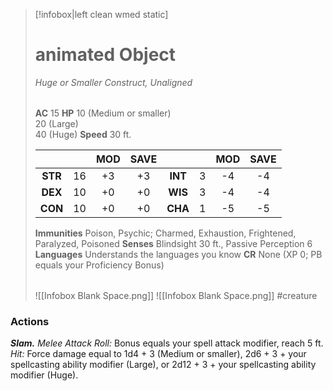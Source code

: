 > [!infobox|left clean wmed static]
> # animated Object
> *Huge or Smaller Construct, Unaligned*
> 
> | |
> | - |
> **AC** 15
> **HP** 10 (Medium or smaller)<br>20 (Large)<br>40 (Huge)
> **Speed** 30 ft.
> 
> | | | MOD | SAVE | | | MOD | SAVE |
> | :-: | :-: | :-: | :-: | :-: | :-: | :-: | :-: |
> | **STR** | 16 | +3 | +3 | **INT** | 3 | -4 | -4 | 
> | **DEX** | 10 | +0 | +0 | **WIS** | 3 | -4 | -4 |
> | **CON** | 10 | +0 | +0 | **CHA** | 1 | -5 | -5 |
> **Immunities** Poison, Psychic; Charmed, Exhaustion, Frightened, Paralyzed, Poisoned
> **Senses** Blindsight 30 ft., Passive Perception 6
> **Languages** Understands the languages you know
> **CR** None (XP 0; PB equals your Proficiency Bonus)
> 
> | |
> | - |
> ![[Infobox Blank Space.png]]
> ![[Infobox Blank Space.png]]
> #creature 

### Actions
***Slam.*** *Melee Attack Roll:* Bonus equals your spell attack modifier, reach 5 ft. *Hit:* Force damage equal to 1d4 + 3 (Medium or smaller), 2d6 + 3 + your spellcasting ability modifier (Large), or 2d12 + 3 + your spellcasting ability modifier (Huge).